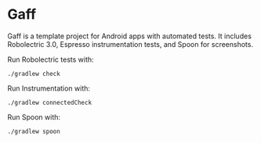 # Gaff

Gaff is a template project for Android apps with automated tests. It includes Robolectric 3.0, Espresso instrumentation tests, and Spoon for screenshots.

Run Robolectric tests with:

`./gradlew check`

Run Instrumentation with:

`./gradlew connectedCheck`

Run Spoon with:

`./gradlew spoon`
